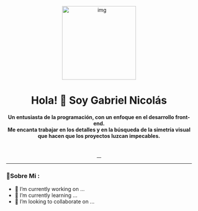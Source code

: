 <div id="header" align="center">
    <img width="200" src="https://media.giphy.com/media/wwg1suUiTbCY8H8vIA/giphy-downsized-large.gif" alt="img">
    <h1 align="center">Hola! 👋 Soy Gabriel Nicolás</h1>
    <h4>Un entusiasta de la programación, con un enfoque en el desarrollo front-end.<br>Me encanta trabajar en los detalles y en la búsqueda de la simetría visual que hacen que los proyectos luzcan impecables.</b></h4>
</div>
<br>
<div align="center">
    <a href="https://github.com/gnicolaslan">
        <img src="https://img.shields.io/github/followers/gnicolaslan?color=0B8AFA&logo=github&style=for-the-badge" alt="">
    </a>
    <a href="https://www.linkedin.com/in/gnicolaslan/">
        <img src="https://img.shields.io/badge/LinkedIn-0B8AFA?style=for-the-badge&logo=linkedin&logoColor=white" alt="">
    </a>
    <a href="https://www.instagram.com/gnicolaslan">
        <img src="https://img.shields.io/badge/Instagram-0B8AFA?style=for-the-badge&logo=instagram&logoColor=white" alt="">
    </a>
    <a href="https://www.binance.com/es-AR">
        <img src="https://img.shields.io/badge/Binance-0B8AFA?style=for-the-badge&logo=binance&logoColor=white" alt="">
    </a>
</div>

---
### 💬Sobre Mi :

- 🔭 I’m currently working on ...
- 🌱 I’m currently learning ...
- 👯 I’m looking to collaborate on ...

<!--
**gnicolaslan/gnicolaslan** is a ✨ _special_ ✨ repository because its `README.md` (this file) appears on your GitHub profile.

Here are some ideas to get you started:

- 🔭 I’m currently working on ...
- 🌱 I’m currently learning ...
- 👯 I’m looking to collaborate on ...
- 🤔 I’m looking for help with ...
- 💬 Ask me about ...
- 📫 How to reach me: ...
- 😄 Pronouns: ...
- ⚡ Fun fact: ...
-->
